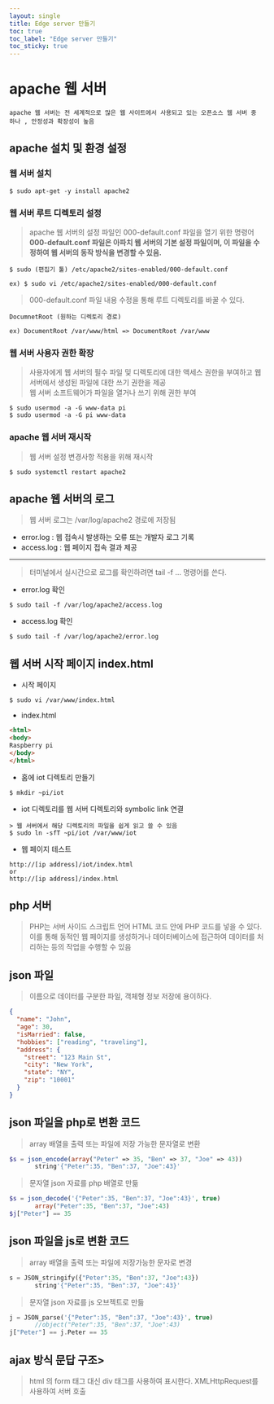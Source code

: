 ```yaml
---
layout: single 
title: Edge server 만들기
toc: true
toc_label: "Edge server 만들기"
toc_sticky: true
---
```




apache 웹 서버
======

```
apache 웹 서버는 전 세계적으로 많은 웹 사이트에서 사용되고 있는 오픈소스 웹 서버 중 하나 , 안정성과 확장성이 높음
```

apache 설치 및 환경 설정
----
### 웹 서버 설치
```
$ sudo apt-get -y install apache2
```
### 웹 서버 루트 디렉토리 설정
> apache 웹 서버의 설정 파일인 000-default.conf 파일을 열기 위한 명령어      
> **000-default.conf 파일은 아파치 웹 서버의 기본 설정 파일이며, 이 파일을 수정하여 웹 서버의 동작 방식을 변경할 수 있음.**
```
$ sudo (편집기 툴) /etc/apache2/sites-enabled/000-default.conf

ex) $ sudo vi /etc/apache2/sites-enabled/000-default.conf
```


> 000-default.conf 파일 내용 수정을 통해 루트 디렉토리를 바꿀 수 있다.
```
DocumnetRoot (원하는 디렉토리 경로)

ex) DocumentRoot /var/www/html => DocumentRoot /var/www 
```

### 웹 서버 사용자 권한 확장
> 사용자에게 웹 서버의 필수 파일 및 디렉토리에 대한 액세스 권한을 부여하고 웹 서버에서 생성된 파일에 대한 쓰기 권한을 제공        
> 웹 서버 소프트웨어가 파일을 열거나 쓰기 위해 권한 부여
```
$ sudo usermod -a -G www-data pi
$ sudo usermod -a -G pi www-data 
```

### apache 웹 서버 재시작
> 웹 서버 설정 변경사항 적용을 위해 재시작
```
$ sudo systemctl restart apache2
```

## apache 웹 서버의 로그
> 웹 서버 로그는 /var/log/apache2 경로에 저장됨      
* error.log  : 웹 접속시 발생하는 오류 또는 개발자 로그 기록     
* access.log : 웹 페이지 접속 결과 제공
       
--------
> 터미널에서 실시간으로 로그를 확인하려면 tail -f ... 명령어를 쓴다.
* error.log 확인
```
$ sudo tail -f /var/log/apache2/access.log
```
* access.log 확인
```
$ sudo tail -f /var/log/apache2/error.log
```

## 웹 서버 시작 페이지 index.html
* 시작 페이지 
```
$ sudo vi /var/www/index.html
```
* index.html
```html
<html>
<body>
Raspberry pi
</body>
</html>
```
* 홈에 iot 디렉토리 만들기
```
$ mkdir ~pi/iot
```
* iot 디렉토리를 웹 서버 디렉토리와 symbolic link 연결

```
> 웹 서버에서 해당 디렉토리의 파일을 쉽게 읽고 쓸 수 있음
$ sudo ln -sfT ~pi/iot /var/www/iot
```

* 웹 페이지 테스트
```
http://[ip address]/iot/index.html
or
http://[ip address]/index.html
```
## php 서버
>PHP는 서버 사이드 스크립트 언어 
>HTML 코드 안에 PHP 코드를 넣을 수 있다. 이를 통해 동적인 웹 페이지를 생성하거나 데이터베이스에 접근하여 데이터를 처리하는 등의 작업을 수행할 수 있음

## json 파일
> 이름으로 데이터를 구분한 파일, 객체형 정보 저장에 용이하다.     
```json
{
  "name": "John",
  "age": 30,
  "isMarried": false,
  "hobbies": ["reading", "traveling"],
  "address": {
    "street": "123 Main St",
    "city": "New York",
    "state": "NY",
    "zip": "10001"
  }
}
```
## json 파일을 php로 변환 코드
> array 배열을 출력 또는 파일에 저장 가능한 문자열로 변환
```php
$s = json_encode(array("Peter" => 35, "Ben" => 37, "Joe" => 43))
       string'{"Peter":35, "Ben":37, "Joe":43}'
```
> 문자열 json 자료를 php 배열로 만듦
```php
$s = json_decode('{"Peter":35, "Ben":37, "Joe":43}', true)
       array("Peter":35, "Ben":37, "Joe":43)
$j["Peter"] == 35
```
## json 파일을 js로 변환 코드
> array 배열을 출력 또는 파일에 저장가능한 문자로 변경
```php
s = JSON_stringify({"Peter":35, "Ben":37, "Joe":43})
       string'{"Peter":35, "Ben":37, "Joe":43}'
```
> 문자열 json 자료를 js 오브젝트로 만듦
```php
j = JSON_parse('{"Peter":35, "Ben":37, "Joe":43}', true)
       //object("Peter":35, "Ben":37, "Joe":43)
j["Peter"] == j.Peter == 35
```
## ajax 방식 문답 구조> 
> html 의 form 태그 대신 div 태그를 사용하여 표시한다.
> XMLHttpRequest를 사용하여 서버 호출
